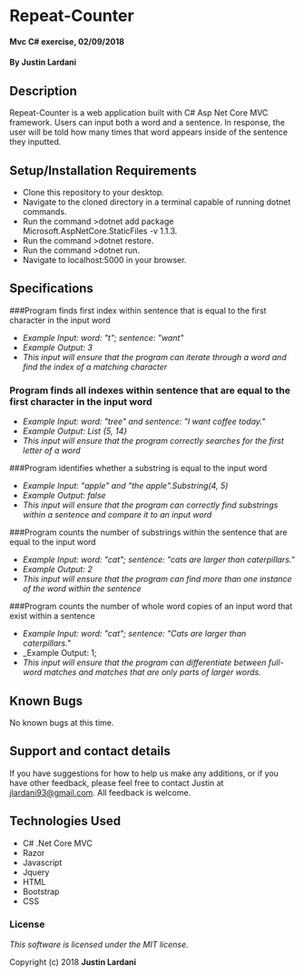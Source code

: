 # Repeat-Counter

#### Mvc C# exercise, 02/09/2018

#### By **Justin Lardani**

## Description

Repeat-Counter is a web application built with C# Asp Net Core MVC framework. Users can input both a word and a sentence. In response, the user will be told how many times that word appears inside of the sentence they inputted.

## Setup/Installation Requirements

* Clone this repository to your desktop.
* Navigate to the cloned directory in a terminal capable of running dotnet commands.
* Run the command >dotnet add package Microsoft.AspNetCore.StaticFiles -v 1.1.3.
* Run the command >dotnet restore.
* Run the command >dotnet run.
* Navigate to localhost:5000 in your browser.

## Specifications

###Program finds first index within sentence that is equal to the first character in the input word
* _Example Input: word: "t"; sentence: "want"_
* _Example Output: 3_
* _This input will ensure that the program can iterate through a word and find the index of a matching character_

### Program finds all indexes within sentence that are equal to the first character in the input word
* _Example Input: word: "tree" and sentence: "I want coffee today."_
* _Example Output: List<int> {5, 14}_
* _This input will ensure that the program correctly searches for the first letter of a word_

###Program identifies whether a substring is equal to the input word
* _Example Input: "apple" and "the apple".Substring(4, 5)_
* _Example Output: false_
* _This input will ensure that the program can correctly find substrings within a sentence and compare it to an input word_

###Program counts the number of substrings within the sentence that are equal to the input word
* _Example Input: word: "cat"; sentence: "cats are larger than caterpillars."_
* _Example Output: 2_
* _This input will ensure that the program can find more than one instance of the word within the sentence_

###Program counts the number of whole word copies of an input word that exist within a sentence
* _Example Input: word: "cat"; sentence: "Cats are larger than caterpillars."_
* _Example Output: 1;
* _This input will ensure that the program can differentiate between full-word matches and matches that are only parts of larger words._

## Known Bugs

No known bugs at this time.

## Support and contact details

If you have suggestions for how to help us make any additions, or if you have other feedback, please feel free to contact Justin at jlardani93@gmail.com. All feedback is welcome.

## Technologies Used

* C# .Net Core MVC
* Razor
* Javascript
* Jquery
* HTML
* Bootstrap
* CSS


### License

*This software is licensed under the MIT license.*

Copyright (c) 2018 **Justin Lardani**
